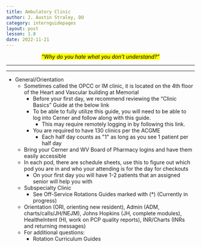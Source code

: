 ```yaml
---
title: Ambulatory Clinic
author: J. Austin Straley, DO
category: internguidepages
layout: post
lesson: 1.8
date: 2022-11-21
---
```


<html>
    <meta charset="UTF-8">
    <meta name="viewport" content="width=device-width, initial-scale=1">
    <link href="{{site.baseurl}}/assets/grid/bootstrap-grid.min.css" rel="stylesheet">
    <link href="{{site.baseurl}}/assets/grid/grid.css" rel="stylesheet">
    <link rel="stylesheet" href="{{site.baseurl}}/assets/gitbook/gitbook-plugin-fontsettings/website.css">
    <link rel="stylesheet" href="{{site.baseurl}}/assets/gitbook/gitbook-plugin-search-pro/search.css">
    <link rel="stylesheet" href="{{site.baseurl}}/assets/gitbook/gitbook-plugin-back-to-top-button/plugin.css">
    <link rel="stylesheet" href="{{site.baseurl}}/assets/gitbook/style.css">
    <link rel="stylesheet" href="{{site.baseurl}}/assets/gitbook/custom.css">
    <link rel="stylesheet" href="{{site.baseurl}}/assets/gitbook/rouge/{{ site.syntax_highlighter_style | default: 'colorful' }}.css">
    <meta name="HandheldFriendly" content="true"/>
    <meta name="viewport" content="width=device-width, initial-scale=1, user-scalable=no">
    <meta name="apple-mobile-web-app-capable" content="yes">
    <meta name="apple-mobile-web-app-status-bar-style" content="black">
    <link rel="apple-touch-icon-precomposed" sizes="152x152" href="{{site.baseurl}}/assets/gitbook/images/apple-touch-icon-precomposed-152.png">
    <link rel="shortcut icon" href="{{site.baseurl}}/{{site.favicon_path}}" type="image/x-icon">
</html>

*<center><mark>“Why do you hate what you don’t understand?”</mark></center>*

<hr>

<hr>

- General/Orientation
	- Sometimes called the OPCC or IM clinic, it is located on the 4th floor of the Heart and Vascular building at Memorial
		- Before your first day, we recommend reviewing the “Clinic Basics” Guide at the below link
		- To be able to fully utilize this guide, you will need to be able to log into Cerner and follow along with this guide.
			- This may require remotely logging in by following this link.
		- You are required to have 130 clinics per the ACGME
			- Each half day counts as "1" as long as you see 1 patient per half day
	- Bring your Cerner and WV Board of Pharmacy logins and have them easily accessible
	- In each pod, there are schedule sheets, use this to figure out which pod you are in and who your attending is for the day for checkouts
		- On your first day you will have 1-2 patients that an assigned senior will help you with
	- Subspecialty Clinic
		- See Off-Service Rotations Guides marked with (*) (Currently in progress)
	- Orientation (ORI, orienting new resident), Admin (ADM, charts/calls/JH/NEJM), Johns Hopkins (JH, complete modules), HealtheIntent (HI, work on PCP quality reports), INR/Charts (INRs and returning messages)
	- For additional questions:
		- Rotation Curriculum Guides 
